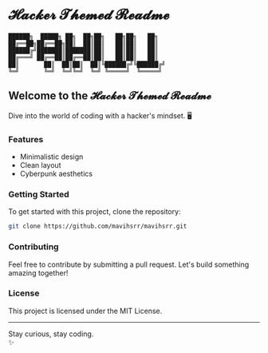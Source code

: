 # 𝓗𝓪𝓬𝓴𝓮𝓻 𝓣𝓱𝓮𝓶𝓮𝓭 𝓡𝓮𝓪𝓭𝓶𝓮

```plaintext
██████╗  █████╗ ██╗  ██╗██╗   ██╗██╗   ██╗
██╔══██╗██╔══██╗██║  ██║██║   ██║██║   ██║
██████╔╝███████║███████║██║   ██║██║   ██║
██╔═══╝ ██╔══██║██╔══██║██║   ██║██║   ██║
██║       ██║  ██║██║  ██║╚██████╔╝╚██████╔╝
╚═╝       ╚═╝  ╚═╝╚═╝  ╚═╝ ╚═════╝  ╚═════╝ 
```  

## Welcome to the 𝓗𝓪𝓬𝓴𝓮𝓻 𝓣𝓱𝓮𝓶𝓮𝓭 𝓡𝓮𝓪𝓭𝓶𝓮

Dive into the world of coding with a hacker's mindset. 🖥️

### Features
- Minimalistic design
- Clean layout
- Cyberpunk aesthetics

### Getting Started
To get started with this project, clone the repository:

```bash
git clone https://github.com/mavihsrr/mavihsrr.git
```

### Contributing
Feel free to contribute by submitting a pull request. Let's build something amazing together!

### License
This project is licensed under the MIT License.

---  
Stay curious, stay coding.  
✨  
